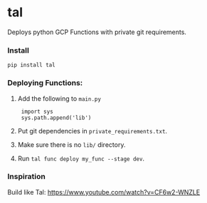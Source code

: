 # tal

Deploys python GCP Functions with private git requirements.

### Install

    pip install tal

### Deploying Functions:


  1. Add the following to `main.py`
  
          import sys
          sys.path.append('lib')

  1. Put git dependencies in `private_requirements.txt`.
  2. Make sure there is no `lib/` directory.
  3. Run `tal func deploy my_func --stage dev`.

### Inspiration

Build like Tal: https://www.youtube.com/watch?v=CF6w2-WNZLE
